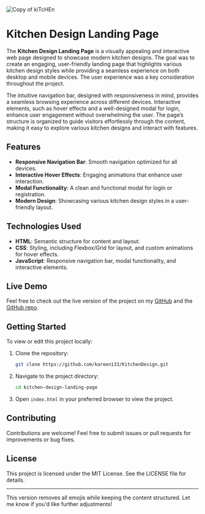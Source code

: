 ![Copy of kiTcHEn](https://github.com/user-attachments/assets/10777e19-01c5-4078-b837-4ec51e4910ad)
# Kitchen Design Landing Page

The **Kitchen Design Landing Page** is a visually appealing and interactive web page designed to showcase modern kitchen designs. The goal was to create an engaging, user-friendly landing page that highlights various kitchen design styles while providing a seamless experience on both desktop and mobile devices. The user experience was a key consideration throughout the project.

The intuitive navigation bar, designed with responsiveness in mind, provides a seamless browsing experience across different devices. Interactive elements, such as hover effects and a well-designed modal for login, enhance user engagement without overwhelming the user. The page’s structure is organized to guide visitors effortlessly through the content, making it easy to explore various kitchen designs and interact with features.

## Features
- **Responsive Navigation Bar**: Smooth navigation optimized for all devices.
- **Interactive Hover Effects**: Engaging animations that enhance user interaction.
- **Modal Functionality**: A clean and functional modal for login or registration.
- **Modern Design**: Showcasing various kitchen design styles in a user-friendly layout.

## Technologies Used
- **HTML**: Semantic structure for content and layout.
- **CSS**: Styling, including Flexbox/Grid for layout, and custom animations for hover effects.
- **JavaScript**: Responsive navigation bar, modal functionality, and interactive elements.

## Live Demo
Feel free to check out the live version of the project on my [GitHub](https://kareen133.github.io/KitchenDesign/)
and the [GitHub repo](https://github.com/kareen133/KitchenDesign.git).

## Getting Started
To view or edit this project locally:

1. Clone the repository:
   ```bash
   git clone https://github.com/kareen133/KitchenDesign.git
   ```
2. Navigate to the project directory:
   ```bash
   cd kitchen-design-landing-page
   ```
3. Open `index.html` in your preferred browser to view the project.

## Contributing
Contributions are welcome! Feel free to submit issues or pull requests for improvements or bug fixes.

## License
This project is licensed under the MIT License. See the LICENSE file for details.

---

This version removes all emojis while keeping the content structured. Let me know if you'd like further adjustments!
